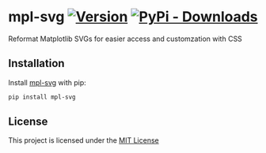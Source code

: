 mpl-svg  [![Version](https://img.shields.io/pypi/v/mpl-svg)](https://pypi.org/project/mpl-svg/#history) 
[![PyPi - Downloads](https://img.shields.io/pypi/dm/mpl-svg)](https://pypi.org/project/mpl-svg/#files)
============

Reformat Matplotlib SVGs for easier access and customzation with CSS

## Installation
Install [mpl-svg](https://pypi.org/project/mpl-svg/) with pip:
```bash
pip install mpl-svg
```

## License
This project is licensed under the [MIT License](LICENSE.txt)